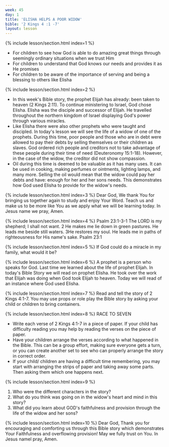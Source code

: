 ```yaml
---
week: 45
day: 1
title: 'ELISHA HELPS A POOR WIDOW'
bible: '2 Kings 4 :1 -7'
layout: lesson
---
```



{% include lesson/section.html index=1 %}
- For children to see how God is able to do amazing great things through seemingly ordinary situations when we trust Him
- For children to understand that God knows our needs and provides it as He promises
- For children to be aware of the importance of serving and being a blessing to others like Elisha


{% include lesson/section.html index=2 %}
- In this week's Bible story, the prophet Elijah has already: been taken to heaven (2 Kings 2:11). To continue ministering to Israel, God chose Elisha. Elisha was the disciple and successor of Elijah. He travelled throughout the northern kingdom of Israel displaying God's power through various miracles.
- Like Elisha there were also other prophets who were taught and discipled. In today's lesson we will see the life of a widow of one of the prophets. During this time, poor people and those who are in debt were allowed to pay their debts by selling themselves or their children as slaves. God ordered rich people and creditors not to take advantage of these people during their time of need (Deuteronomy 15:1-18). However, in the case of the widow, the creditor did not show compassion.
- Oil during this time is deemed to be valuable as it has many uses. It can be used in cooking, making perfumes or ointments, lighting lamps, and many more. Selling the oil would mean that the widow could pay her debts and have: enough for her and her sons needs. This demonstrates how God used Elisha to provide for the widow's needs.


{% include lesson/section.html index=3 %}
Dear God, We thank You for bringing us together again to study and enjoy Your Word. Teach us and make us to be more like You as we apply what we will be learning today. In Jesus name we pray, Amen.


{% include lesson/section.html index=4 %}
Psalm 23:1-3-1 The LORD is my shepherd; I shall not want. 2 He makes me lie down in green pastures. He leads me beside still waters. 3He restores my soul. He leads me in paths of righteousness for His name's sake. Psalm 23:1


{% include lesson/section.html index=5 %}
If God could do a miracle in my family, what would it be?


{% include lesson/section.html index=6 %}
A prophet is a person who speaks for God. Last time we learned about the life of prophet Elijah. In today's Bible Story we will read on prophet Elisha. He took over the work that Elijah was doing when God took Elijah to heaven. Today we will read of an instance where God used Elisha.


{% include lesson/section.html index=7 %}
Read and tell the story of 2 Kings 4:1-7. You may use props or role play the Bible story by asking your child or children to bring containers.



{% include lesson/section.html index=8 %}
RACE TO SEVEN
- Write each verse of 2 Kings 4:1-7 in a piece of paper. If your child has difficulty reading you may help by reading the verses on the piece of paper.
- Have your children arrange the verses according to what happened in the Bible. This can be a group effort, making sure everyone gets a turn, or you can create another set to see who can properly arrange the story in correct order.
- If your child/ children are having a difficult time remembering, you may start with arranging the strips of paper and taking away some parts. Then asking them which one happens next.


{% include lesson/section.html index=9 %}
1. Who were the different characters in the story?
2. What do you think was going on in the widow's heart and mind in this story?
3. What did you learn about GOD's faithfulness and provision through the life of the widow and her sons?


{% include lesson/section.html index=10 %}
Dear God, Thank you for encouraging and comforting us through this Bible story which demonstrates Your Faithfulness and overflowing provision! May we fully trust on You. In Jesus namel pray, Amen.


